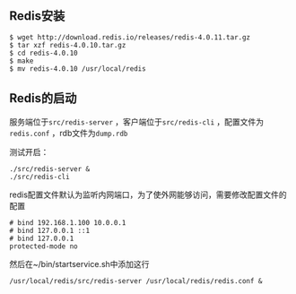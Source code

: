## Redis安装

```shell
$ wget http://download.redis.io/releases/redis-4.0.11.tar.gz
$ tar xzf redis-4.0.10.tar.gz
$ cd redis-4.0.10
$ make
$ mv redis-4.0.10 /usr/local/redis
```

## Redis的启动

服务端位于`src/redis-server` ，客户端位于`src/redis-cli` ，配置文件为`redis.conf` ，rdb文件为`dump.rdb`

测试开启：

```shell
./src/redis-server &
./src/redis-cli
```

redis配置文件默认为监听内网端口，为了使外网能够访问，需要修改配置文件的配置

```shell
# bind 192.168.1.100 10.0.0.1
# bind 127.0.0.1 ::1
# bind 127.0.0.1
protected-mode no
```

然后在~/bin/startservice.sh中添加这行

```shell
/usr/local/redis/src/redis-server /usr/local/redis/redis.conf &
```

